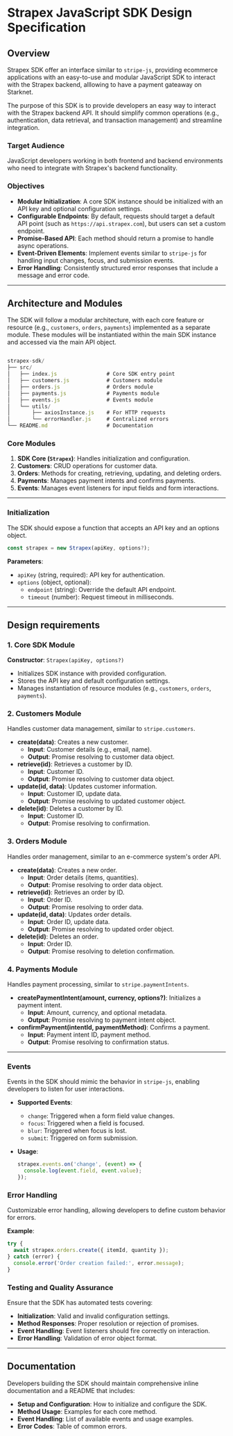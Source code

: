 # Strapex JavaScript SDK  Design Specification

## Overview

Strapex SDK offer an interface similar to `stripe-js`, providing ecommerce applications with an easy-to-use and modular JavaScript SDK to interact with the Strapex backend, alllowing to have a payment gateaway on Starknet. 

The purpose of this SDK is to provide developers an easy way to interact with the Strapex backend API. It should simplify common operations (e.g., authentication, data retrieval, and transaction management) and streamline integration. 

### **Target Audience**

JavaScript developers working in both frontend and backend environments who need to integrate with Strapex's backend functionality.

### Objectives

- **Modular Initialization**: A core SDK instance should be initialized with an API key and optional configuration settings.
- **Configurable Endpoints**: By default, requests should target a default API point (such as `https://api.strapex.com`), but users can set a custom endpoint.
- **Promise-Based API**: Each method should return a promise to handle async operations.
- **Event-Driven Elements**: Implement events similar to `stripe-js` for handling input changes, focus, and submission events.
- **Error Handling**: Consistently structured error responses that include a message and error code.

---

## Architecture and Modules

The SDK will follow a modular architecture, with each core feature or resource (e.g., `customers`, `orders`, `payments`) implemented as a separate module. These modules will be instantiated within the main SDK instance and accessed via the main API object.

```jsx

strapex-sdk/
├── src/
│   ├── index.js                # Core SDK entry point
│   ├── customers.js            # Customers module
│   ├── orders.js               # Orders module
│   ├── payments.js             # Payments module
│   ├── events.js               # Events module
│   └── utils/
│       ├── axiosInstance.js    # For HTTP requests
│       └── errorHandler.js     # Centralized errors
└── README.md                   # Documentation

```


### Core Modules

1. **SDK Core (`Strapex`)**: Handles initialization and configuration.
2. **Customers**: CRUD operations for customer data.
3. **Orders**: Methods for creating, retrieving, updating, and deleting orders.
4. **Payments**: Manages payment intents and confirms payments.
5. **Events**: Manages event listeners for input fields and form interactions.

---

### Initialization

The SDK should expose a function that accepts an API key and an options object.

```jsx
const strapex = new Strapex(apiKey, options?);
```

**Parameters**:

- `apiKey` (string, required): API key for authentication.
- `options` (object, optional):
    - `endpoint` (string): Override the default API endpoint.
    - `timeout` (number): Request timeout in milliseconds.

---

## Design requirements

### 1. Core SDK Module

**Constructor**: `Strapex(apiKey, options?)`

- Initializes SDK instance with provided configuration.
- Stores the API key and default configuration settings.
- Manages instantiation of resource modules (e.g., `customers`, `orders`, `payments`).

### 2. Customers Module

Handles customer data management, similar to `stripe.customers`.

- **create(data)**: Creates a new customer.
    - **Input**: Customer details (e.g., email, name).
    - **Output**: Promise resolving to customer data object.
- **retrieve(id)**: Retrieves a customer by ID.
    - **Input**: Customer ID.
    - **Output**: Promise resolving to customer data object.
- **update(id, data)**: Updates customer information.
    - **Input**: Customer ID, update data.
    - **Output**: Promise resolving to updated customer object.
- **delete(id)**: Deletes a customer by ID.
    - **Input**: Customer ID.
    - **Output**: Promise resolving to confirmation.

### 3. Orders Module

Handles order management, similar to an e-commerce system's order API.

- **create(data)**: Creates a new order.
    - **Input**: Order details (items, quantities).
    - **Output**: Promise resolving to order data object.
- **retrieve(id)**: Retrieves an order by ID.
    - **Input**: Order ID.
    - **Output**: Promise resolving to order data.
- **update(id, data)**: Updates order details.
    - **Input**: Order ID, update data.
    - **Output**: Promise resolving to updated order object.
- **delete(id)**: Deletes an order.
    - **Input**: Order ID.
    - **Output**: Promise resolving to deletion confirmation.

### 4. Payments Module

Handles payment processing, similar to `stripe.paymentIntents`.

- **createPaymentIntent(amount, currency, options?)**: Initializes a payment intent.
    - **Input**: Amount, currency, and optional metadata.
    - **Output**: Promise resolving to payment intent object.
- **confirmPayment(intentId, paymentMethod)**: Confirms a payment.
    - **Input**: Payment intent ID, payment method.
    - **Output**: Promise resolving to confirmation status.

---

### Events

Events in the SDK should mimic the behavior in `stripe-js`, enabling developers to listen for user interactions.

- **Supported Events**:
    - `change`: Triggered when a form field value changes.
    - `focus`: Triggered when a field is focused.
    - `blur`: Triggered when focus is lost.
    - `submit`: Triggered on form submission.
- **Usage**:
    
    ```jsx
    strapex.events.on('change', (event) => {
      console.log(event.field, event.value);
    });
    ```
    

### Error Handling

Customizable error handling, allowing developers to define custom behavior for errors.

**Example**:

```jsx
try {
  await strapex.orders.create({ itemId, quantity });
} catch (error) {
  console.error('Order creation failed:', error.message);
}
```

### Testing and Quality Assurance

Ensure that the SDK has automated tests covering:

- **Initialization**: Valid and invalid configuration settings.
- **Method Responses**: Proper resolution or rejection of promises.
- **Event Handling**: Event listeners should fire correctly on interaction.
- **Error Handling**: Validation of error object format.

---

## Documentation

Developers building the SDK should maintain comprehensive inline documentation and a README that includes:

- **Setup and Configuration**: How to initialize and configure the SDK.
- **Method Usage**: Examples for each core method.
- **Event Handling**: List of available events and usage examples.
- **Error Codes**: Table of common errors.